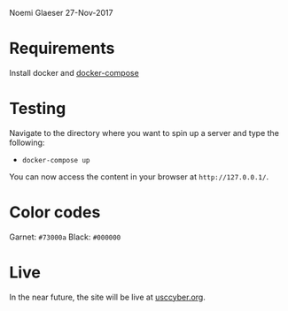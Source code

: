 Noemi Glaeser
27-Nov-2017

# Requirements
Install docker and [docker-compose](https://docs.docker.com/compose/install/#prerequisites)

# Testing
Navigate to the directory where you want to spin up a server and type the following:
- `docker-compose up`

You can now access the content in your browser at `http://127.0.0.1/`. 

# Color codes
Garnet: `#73000a`
Black: `#000000`

# Live
In the near future, the site will be live at [usccyber.org](https://165.227.216.159:5000).
